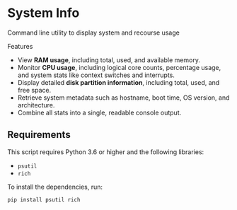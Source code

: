 # System Info
 Command line utility to display system and recourse usage

Features
- View **RAM usage**, including total, used, and available memory.
- Monitor **CPU usage**, including logical core counts, percentage usage, and system stats like context switches and interrupts.
- Display detailed **disk partition information**, including total, used, and free space.
- Retrieve system metadata such as hostname, boot time, OS version, and architecture.
- Combine all stats into a single, readable console output.

## Requirements
This script requires Python 3.6 or higher and the following libraries:
- `psutil`
- `rich`

To install the dependencies, run:
```bash
pip install psutil rich
